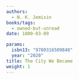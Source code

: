 ```yaml
---
authors:
  - N. K. Jemisin
books/tags:
  - owned-but-unread
date: 1800-03-09

params:
  isbn13: "9780316509848"
  year: "2020"
title: The City We Became
weight: 1
---
```


<!--more-->
